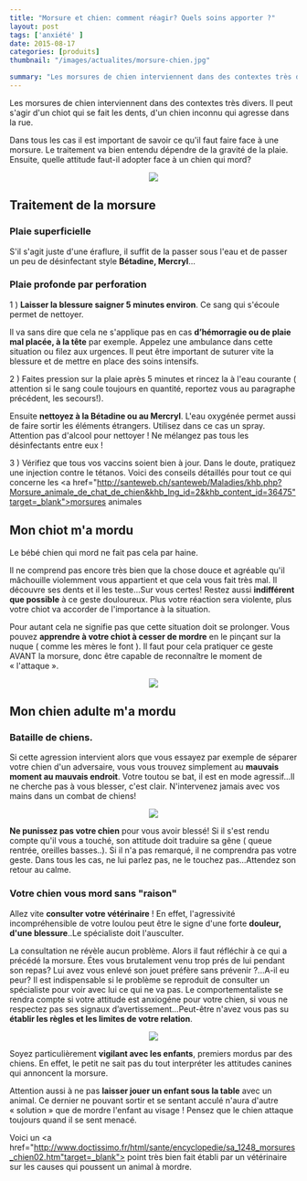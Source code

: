```yaml
---
title: "Morsure et chien: comment réagir? Quels soins apporter ?"
layout: post
tags: ['anxiété' ]
date: 2015-08-17
categories: [produits]
thumbnail: "/images/actualites/morsure-chien.jpg"

summary: "Les morsures de chien interviennent dans des contextes très divers ; Il peut s'agir d'un chiot qui se fait les dents, d'un chien inconnu qui agresse dans la rue.."
---
```


Les morsures de chien interviennent dans des contextes très divers. Il peut s'agir d'un chiot qui se fait les dents, d'un chien inconnu qui agresse dans la rue.


Dans tous les cas il est important de savoir ce qu'il faut faire face à une morsure. Le traitement va bien entendu dépendre de la gravité de la plaie.
Ensuite, quelle attitude faut-il adopter face à un chien qui mord?


<p align="center"><img src="/images/actualites/morsure-chien.jpg"></p>

## Traitement de la morsure ##
### Plaie superficielle ###
S'il s'agit juste d'une éraflure, il suffit de la passer sous l'eau et de passer un peu de désinfectant style <b>Bétadine, Mercryl</b>...


### Plaie profonde par perforation ###
1 ) <b>Laisser la blessure saigner 5 minutes environ</b>. Ce sang qui s'écoule permet de nettoyer.

 Il va sans dire que cela ne s'applique pas en cas <b>d’hémorragie ou de plaie mal placée, à la tête</b> par exemple. Appelez une ambulance dans cette situation ou filez aux urgences. Il peut être important de suturer vite la blessure et de mettre en place des soins intensifs.

 2 ) Faites pression sur la plaie après 5 minutes et rincez la à l'eau courante ( attention si le sang coule toujours en quantité, reportez vous au paragraphe précédent, les secours!).

  Ensuite <b>nettoyez à la Bétadine ou au Mercryl</b>. L'eau oxygénée permet aussi de faire sortir les éléments étrangers. Utilisez dans ce cas un spray. Attention pas d'alcool pour nettoyer ! Ne mélangez pas tous les désinfectants entre eux !

  3 ) Vérifiez que tous vos vaccins soient bien à jour. Dans le doute, pratiquez une injection contre le tétanos. Voici des conseils détaillés pour tout ce qui concerne les <a href="http://santeweb.ch/santeweb/Maladies/khb.php?Morsure_animale_de_chat_de_chien&khb_lng_id=2&khb_content_id=36475"target=_blank">morsures animales</a>




## Mon chiot m'a mordu ##

Le bébé chien qui mord ne fait pas cela par haine.

Il ne comprend pas encore très bien que la chose douce et agréable qu'il mâchouille violemment vous appartient et que cela vous fait très mal. Il découvre ses dents et il les teste...Sur vous certes! Restez aussi <b>indifférent que possible</b> à ce geste douloureux. Plus votre réaction sera violente, plus votre chiot va accorder de l'importance à la situation.

Pour autant cela ne signifie pas que cette situation doit se prolonger. Vous pouvez <b>apprendre à votre chiot à cesser de mordre</b> en le pinçant sur la nuque ( comme les mères le font ). Il faut pour cela pratiquer ce geste AVANT la morsure, donc être capable de reconnaître le moment de « l'attaque ».

<p align="center"><img src="/images/actualites/puppy-bite.jpg"></p>


## Mon chien adulte m'a mordu ##
###  Bataille de chiens. ###
Si cette agression intervient alors que vous essayez par exemple de séparer votre chien d'un adversaire, vous vous trouvez simplement au <b>mauvais moment au mauvais endroit</b>. Votre toutou se bat, il est en mode agressif...Il ne cherche pas à vous blesser, c'est clair. N'intervenez jamais avec vos mains dans un combat de chiens!
<p align="center"><img src="/images/actualites/Bagarre_Chien_2.jpg"</p>

<b>Ne punissez pas votre chien</b> pour vous avoir blessé! Si il s'est rendu compte qu'il vous a touché, son attitude doit traduire sa gêne ( queue rentrée, oreilles basses..). Si il n'a pas remarqué, il ne comprendra pas votre geste. Dans tous les cas, ne lui parlez pas, ne le touchez pas...Attendez son retour au calme.



### Votre chien vous mord sans "raison" ###

Allez vite <b>consulter votre vétérinaire</b> ! En effet, l'agressivité incompréhensible de votre loulou peut être le signe d'une forte <b>douleur, d'une blessure</b>..Le spécialiste doit l'ausculter.


La consultation ne révèle aucun problème. Alors il faut réfléchir à ce qui a précédé la morsure. Étes vous brutalement venu trop prés de lui pendant son repas? Lui avez vous enlevé son jouet préfère sans prévenir ?...A-il eu peur? Il est indispensable si le problème se reproduit de consulter un spécialiste pour voir avec lui ce qui ne va pas. Le comportementaliste se rendra compte si votre attitude est anxiogéne pour votre chien, si vous ne respectez pas ses signaux d’avertissement...Peut-être n'avez vous pas su <b>établir les règles et les limites de votre relation</b>.

<p align="center"><img src="/images/actualites/dog-kid.jpg"></p>


Soyez particulièrement <b>vigilant avec les enfants</b>, premiers mordus par des chiens. En effet, le petit ne sait pas du tout interpréter les attitudes canines qui annoncent la morsure.

Attention aussi à ne pas <b>laisser jouer un enfant sous la table</b> avec un animal. Ce dernier ne pouvant sortir et se sentant acculé n'aura d'autre « solution » que de mordre l'enfant au visage !
Pensez que le chien attaque toujours quand il se sent menacé.

Voici un <a href="http://www.doctissimo.fr/html/sante/encyclopedie/sa_1248_morsures_chien02.htm"target=_blank"> point</a> très bien fait établi par un vétérinaire sur les causes qui poussent un animal à mordre.



